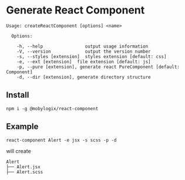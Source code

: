 # Generate React Component

```
Usage: createReactComponent [options] <name>

  Options:

    -h, --help                output usage information
    -V, --version             output the version number
    -s, --styles [extension]  styles extension [default: css]
    -e, --ext [extension]  file extension [default: js]
    -p, --pure [extension], generate react PureComponent [default: Component]
    -d, --dir [extension], generate directory structure

```

## Install

```
npm i -g @mobylogix/react-component
```

## Example

```
react-component Alert -e jsx -s scss -p -d
```

will create

```
Alert
├── Alert.jsx
├── Alert.scss

```
